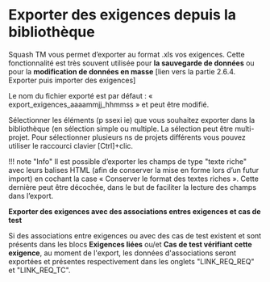 # Exporter des exigences depuis la bibliothèque


Squash TM vous permet d’exporter au format .xls vos exigences. Cette fonctionnalité est très souvent utilisée pour **la sauvegarde de données** ou pour la **modification de données en masse** [lien vers la partie 2.6.4. Exporter puis importer des exigences]

Le nom du fichier exporté est par défaut : « export_exigences_aaaammjj_hhmmss » et peut être modifié.

Sélectionner les éléments (p ssexi ie) que vous souhaitez exporter dans la bibliothèque (en sélection simple ou multiple. La sélection peut être multi-projet. 
Pour sélectionner plusieurs ns de projets différents vous pouvez utiliser le raccourci clavier [Ctrl]+clic.

!!! note "Info"
	Il est possible d’exporter les champs de type "texte riche" avec leurs balises HTML (afin de conserver la mise en forme lors d’un futur import)  en cochant la case « Conserver le format des textes riches ». Cette dernière peut être décochée, dans le but de faciliter la lecture des champs dans  l’export.


**Exporter des exigences avec des associations entres exigences et cas de test**

Si des associations entre exigences ou avec des cas de test existent et sont présents dans les blocs **Exigences liées** ou/et **Cas de test vérifiant cette exigence**, au moment de l'export, les données d'associations seront exportées et présentes respectivement dans les onglets "LINK_REQ_REQ" et "LINK_REQ_TC".
<!--stackedit_data:
eyJoaXN0b3J5IjpbMjEzMDM5MjcwLDgwMDMwNjM1Niw0NDU0Nz
Q3NDcsLTE4NDg2ODM3MTYsLTIxNDE4NDcxOTIsLTE3MTQ0NjI3
NDIsMTA4NTIwOTI0OCwtMTk4NjEwMDMzOCwtMTg4OTcyMDEwNy
wxOTI5MzM3MDU3LDE3MDc4Mzc3NzEsLTEzNTQ4MjkxOTBdfQ==

-->